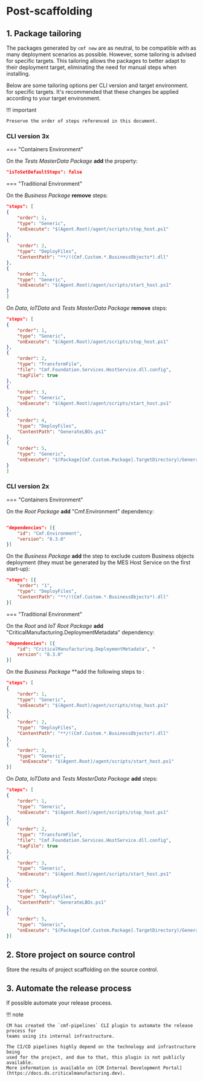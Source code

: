 # Post-scaffolding

## 1. Package tailoring

The packages generated by `cmf new` are as neutral, to be compatible with as many deployment scenarios as possible. However, some tailoring is advised for specific targets. This tailoring allows the packages to better adapt to their deployment target, eliminating the need for manual steps when installing.

Below are some tailoring options per CLI version and target environment. for specific targets. It's recommended that these changes be applied according to your target environment.

!!! important

    Preserve the order of steps referenced in this document.

### CLI version 3x

=== "Containers Environment"

On the _Tests MasterData Package_ **add** the property:

```json
"isToSetDefaultSteps": false
```

=== "Traditional Environment"

On the _Business Package_ **remove** steps:

```json
"steps": [
{
    "order": 1, 
    "type": "Generic", 
    "onExecute": "$(Agent.Root)/agent/scripts/stop_host.ps1" 
},
{ 
    "order": 2, 
    "type": "DeployFiles", 
    "ContentPath": "**/!(Cmf.Custom.*.BusinessObjects*).dll" 
},
{ 
    "order": 3, 
    "type": "Generic", 
    "onExecute": "$(Agent.Root)/agent/scripts/start_host.ps1" 
}
]
```

On _Data_, _IoTData_ and _Tests MasterData Package_ **remove** steps:

```json
"steps": [
{ 
    "order": 1, 
    "type": "Generic", 
    "onExecute": "$(Agent.Root)/agent/scripts/stop_host.ps1" 
},
{ 
    "order": 2, 
    "type": "TransformFile", 
    "file": "Cmf.Foundation.Services.HostService.dll.config", 
    "tagFile": true 
},
{ 
    "order": 3, 
    "type": "Generic", 
    "onExecute": "$(Agent.Root)/agent/scripts/start_host.ps1" 
},
{ 
    "order": 4, 
    "type": "DeployFiles", 
    "ContentPath": "GenerateLBOs.ps1"
},
{ 
    "order": 5, 
    "type": "Generic", 
    "onExecute": "$(Package[Cmf.Custom.Package].TargetDirectory)/GenerateLBOs.ps1" 
}
]
```

### CLI version 2x

=== "Containers Environment"

On the _Root Package_ **add** "Cmf.Environment" dependency:

```json

"dependencies": [{ 
    "id": "Cmf.Environment", 
    "version": "8.3.0" 
}]
```

On the _Business Package_ **add** the step to exclude custom Business objects deployment (they must be generated by the MES Host Service on the first start-up):

```json
"steps": [{ 
    "order": "1", 
    "type": "DeployFiles", 
    "ContentPath": "**/!(Cmf.Custom.*.BusinessObjects*).dll" 
}]
```

=== "Traditional Environment"

On the _Root_ and _IoT Root Package_ **add** "CriticalManufacturing.DeploymentMetadata" dependency:

```json
"dependencies": [{
    "id": "CriticalManufacturing.DeploymentMetadata", "
    version": "8.3.0" 
}]
```

On the _Business Package_ **add the following steps to :

```json
"steps": [
{ 
    "order": 1,
    "type": "Generic", 
    "onExecute": "$(Agent.Root)/agent/scripts/stop_host.ps1" 
},
{ 
    "order": 2,
    "type": "DeployFiles", 
    "ContentPath": "**/!(Cmf.Custom.*.BusinessObjects*).dll" 
},
{ 
    "order": 3,
    "type": "Generic",
     "onExecute": "$(Agent.Root)/agent/scripts/start_host.ps1" 
}]
```

On _Data_, _IoTData_ and _Tests MasterData Package_ **add** steps:

```json
"steps": [
{ 
    "order": 1, 
    "type": "Generic", 
    "onExecute": "$(Agent.Root)/agent/scripts/stop_host.ps1" 
},
{ 
    "order": 2, 
    "type": "TransformFile", 
    "file": "Cmf.Foundation.Services.HostService.dll.config", 
    "tagFile": true 
},
{ 
    "order": 3, 
    "type": "Generic", 
    "onExecute": "$(Agent.Root)/agent/scripts/start_host.ps1" 
},
{ 
    "order": 4,
    "type": "DeployFiles", 
    "ContentPath": "GenerateLBOs.ps1" 
},
{ 
    "order": 5, 
    "type": "Generic", 
    "onExecute": "$(Package[Cmf.Custom.Package].TargetDirectory)/GenerateLBOs.ps1" 
}]
```

## 2. Store project on source control

Store the results of project scaffolding on the source control.

## 3. Automate the release process

If possible automate your release process.

!!! note

    CM has created the `cmf-pipelines` CLI plugin to automate the release process for
    teams using its internal infrastructure.  
    
    The CI/CD pipelines highly depend on the technology and infrastructure being
    used for the project, and due to that, this plugin is not publicly available.
    More information is available on [CM Internal Development Portal](https://docs.ds.criticalmanufacturing.dev).
